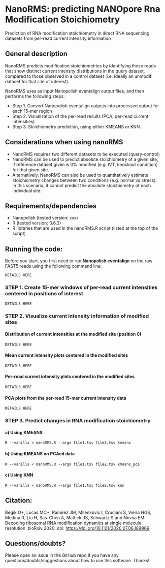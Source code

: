 # NanoRMS: predicting NANOpore Rna Modification Stoichiometry
Prediction of RNA modification stoichiometry in direct RNA sequencing datasets from per-read current intensity information 

## General description
NanoRMS predicts modification stoichiometries by identifying those reads that show distinct current intensity distributions in the query dataset, compared to those observed in a control dataset (i.e. ideally an unmodifi dataset for that site of interest).

NanoRMS uses as input Nanopolish eventalign output files, and then performs the following steps:

* Step 1.  Convert Nanopolish eventalign outputs into processed output for each 15-mer region 
* Step 2. Visualization of the per-read results (PCA, per-read current intensities)
* Step 3. Stoichiometry prediction, using either KMEANS or KNN.

## Considerations when using nanoRMS 
* NanoRMS requires two different datasets to be executed (query-control)
* NanoRMS can be used to predict absolute stoichiometry of a given site, if reference dataset given is 0% modified (e.g. IVT, knockout condition) for that given site.
* Alternatively, NanoRMS can also be used to quantitatively estimate stoichiometry changes between two conditions (e.g. normal vs stress). In this scenario, it cannot predict the absolute stoichiometry of each individual site.

## Requirements/dependencies

* Nanopolish (tested version: xxx)
* R (tested version: 3.6.3)
* R libraries that are used in the nanoRMS.R script (listed at the top of the script) 

## Running the code:

Before you start, you first need to run **Nanopolish eventalign** on the raw FAST5 reads using the following command line: 

```
DETAILS HERE
```


### STEP 1. Create 15-mer windows of per-read current intensities centered in positions of interest

```
DETAILS HERE
```


### STEP 2. Visualize current intensity information of modified sites

#### Distribution of current intensities at the modified site (position 0)
```
DETAILS HERE
```

#### Mean current intensity plots centered in the modified sites
```
DETAILS HERE
```

#### Per-read current intensity plots centered in the modified sites
```
DETAILS HERE
```

#### PCA plots from the per-read 15-mer current intensity data
```
DETAILS HERE
```

### STEP 3. Predict changes in RNA modification stoichiometry

#### a) Using KMEANS

```
R --vanilla < nanoRMS.R --args file1.tsv file2.tsv kmeans
```

#### b) Using KMEANS on PCAed data
```
R --vanilla < nanoRMS.R --args file1.tsv file2.tsv kmeans_pca
```

#### c) Using KNN

```
R --vanilla < nanoRMS.R --args file1.tsv file2.tsv knn
```

## Citation: 

Begik O*, Lucas MC*, Ramirez JM, Milenkovic I, Cruciani S, Vieira HGS, Medina R, Liu H, Sas-Chen A, Mattick JS, Schwartz S and Novoa EM. Decoding ribosomal RNA modification dynamics at single molecule resolution. bioRxiv 2020. doi: https://doi.org/10.1101/2020.07.06.189969

## Questions/doubts?
Please open an issue in the GitHub repo if you have any questions/doubts/suggestions about how to use this software. Thanks!
